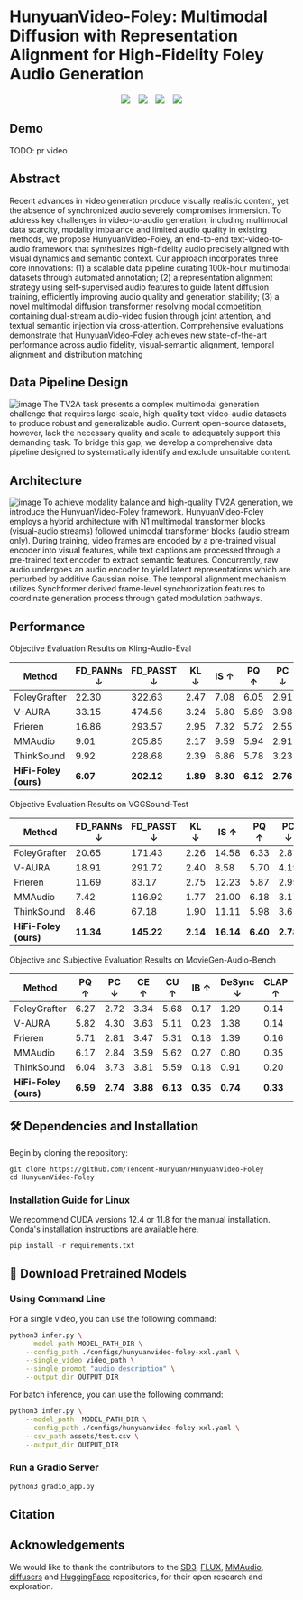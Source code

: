 # HunyuanVideo-Foley: Multimodal Diffusion with Representation Alignment for High-Fidelity Foley Audio Generation

<div align="center">
  <a href="https://github.com/Tencent-Hunyuan/HunyuanVideo-Foley"><img src="https://img.shields.io/static/v1?label=HunyuanVideo-Foley Code&message=Github&color=blue"></a> &ensp;
  <a href="https://aivideo.hunyuan.tencent.com"><img src="https://img.shields.io/static/v1?label=Project%20Page&message=Web&color=green"></a> &ensp;
  <!-- <a href="https://video.hunyuan.tencent.com"><img src="https://img.shields.io/static/v1?label=Playground&message=Web&color=green"></a> -->
  <a href="https://arxiv.org/abs/2506.xxxx"><img src="https://img.shields.io/badge/ArXiv-2506.17201-red"></a> &ensp;
    <a href="https://huggingface.co/tencent/HunyuanVideo-Foley"><img src="https://img.shields.io/static/v1?label=HunyuanVideo-Foley&message=HuggingFace&color=yellow"></a>
</div>


## **Demo**
TODO: pr video

## Abstract
Recent advances in video generation produce visually realistic content, yet the absence of synchronized audio severely compromises immersion. To address key challenges in video-to-audio generation, including multimodal data scarcity, modality imbalance and limited audio quality in existing methods, we propose HunyuanVideo-Foley, an end-to-end text-video-to-audio framework that synthesizes high-fidelity audio precisely aligned with visual dynamics and semantic context. Our approach incorporates three core innovations: (1) a scalable data pipeline curating 100k-hour multimodal datasets through automated annotation; (2) a representation alignment strategy using self-supervised audio features to guide latent diffusion training, efficiently improving audio quality and generation stability; (3) a novel multimodal diffusion transformer resolving modal competition, containing dual-stream audio-video fusion through joint attention, and textual semantic injection via cross-attention. Comprehensive evaluations demonstrate that HunyuanVideo-Foley achieves new state-of-the-art performance across audio fidelity, visual-semantic alignment, temporal alignment and distribution matching

## Data Pipeline Design
![image](assets/data_pipeline.png)
The TV2A task presents a complex multimodal generation challenge that requires large-scale, high-quality text-video-audio datasets to produce robust and generalizable audio. Current open-source datasets, however, lack the necessary quality and scale to adequately support this demanding task. To bridge this gap, we develop a comprehensive data pipeline designed to systematically identify and exclude unsuitable content.

## Architecture
![image](assets/model_arch.png)
To achieve modality balance and high-quality TV2A generation, we introduce the HunyuanVideo-Foley framework. HunyuanVideo-Foley employs a hybrid architecture with N1 multimodal transformer blocks (visual-audio streams) followed unimodal transformer blocks (audio stream only). During training, video frames are encoded by a pre-trained visual encoder into visual features, while text captions are processed through a pre-trained text encoder to extract semantic features. Concurrently, raw audio undergoes an audio encoder to yield latent representations which are perturbed by additive Gaussian noise. The temporal alignment mechanism utilizes Synchformer derived frame-level synchronization features to coordinate generation process through gated modulation pathways.


## Performance

Objective Evaluation Results on Kling-Audio-Eval

| Method | FD_PANNs ↓ | FD_PASST ↓ | KL ↓ | IS ↑ | PQ ↑ | PC ↓ | CE ↑ | CU ↑ | IB ↑ | DeSync ↓ | CLAP ↑ |
|--------|------------|------------|------|------|------|------|------|------|------|----------|---------|
| FoleyGrafter | 22.30 | 322.63 | 2.47 | 7.08 | 6.05 | 2.91 | 3.28 | 5.44 | 0.22 | 1.23 | 0.22 |
| V-AURA | 33.15 | 474.56 | 3.24 | 5.80 | 5.69 | 3.98 | 3.13 | 4.83 | 0.25 | 0.86 | 0.13 |
| Frieren | 16.86 | 293.57 | 2.95 | 7.32 | 5.72 | 2.55 | 2.88 | 5.10 | 0.21 | 0.86 | 0.16 |
| MMAudio | 9.01 | 205.85 | 2.17 | 9.59 | 5.94 | 2.91 | 3.30 | 5.39 | 0.30 | 0.56 | 0.27 |
| ThinkSound | 9.92 | 228.68 | 2.39 | 6.86 | 5.78 | 3.23 | 3.12 | 5.11 | 0.22 | 0.67 | 0.22 |
| **HiFi-Foley (ours)** | **6.07** | **202.12** | **1.89** | **8.30** | **6.12** | **2.76** | **3.22** | **5.53** | **0.38** | **0.54** | **0.24** |


Objective Evaluation Results on VGGSound-Test

| Method | FD_PANNs ↓ | FD_PASST ↓ | KL ↓ | IS ↑ | PQ ↑ | PC ↓ | CE ↑ | CU ↑ | IB ↑ | DeSync ↓ | CLAP ↑ |
|--------|------------|------------|------|------|------|------|------|------|------|----------|---------|
| FoleyGrafter | 20.65 | 171.43 | 2.26 | 14.58 | 6.33 | 2.87 | 3.60 | 5.74 | 0.26 | 1.22 | 0.19 |
| V-AURA | 18.91 | 291.72 | 2.40 | 8.58 | 5.70 | 4.19 | 3.49 | 4.87 | 0.27 | 0.72 | 0.12 |
| Frieren | 11.69 | 83.17 | 2.75 | 12.23 | 5.87 | 2.99 | 3.54 | 5.32 | 0.23 | 0.85 | 0.11 |
| MMAudio | 7.42 | 116.92 | 1.77 | 21.00 | 6.18 | 3.17 | 4.03 | 5.61 | 0.33 | 0.47 | 0.25 |
| ThinkSound | 8.46 | 67.18 | 1.90 | 11.11 | 5.98 | 3.61 | 3.81 | 5.33 | 0.24 | 0.57 | 0.16 |
| **HiFi-Foley (ours)** | **11.34** | **145.22** | **2.14** | **16.14** | **6.40** | **2.78** | **3.99** | **5.79** | **0.36** | **0.53** | **0.24** |


Objective and Subjective Evaluation Results on MovieGen-Audio-Bench

| Method | PQ ↑ | PC ↓ | CE ↑ | CU ↑ | IB ↑ | DeSync ↓ | CLAP ↑ | MOS-Q ↑ | MOS-S ↑ | MOS-T ↑ |
|--------|------|------|------|------|------|----------|---------|----------|----------|----------|
| FoleyGrafter | 6.27 | 2.72 | 3.34 | 5.68 | 0.17 | 1.29 | 0.14 | 3.36±0.78 | 3.54±0.88 | 3.46±0.95 |
| V-AURA | 5.82 | 4.30 | 3.63 | 5.11 | 0.23 | 1.38 | 0.14 | 2.55±0.97 | 2.60±1.20 | 2.70±1.37 |
| Frieren | 5.71 | 2.81 | 3.47 | 5.31 | 0.18 | 1.39 | 0.16 | 2.92±0.95 | 2.76±1.20 | 2.94±1.26 |
| MMAudio | 6.17 | 2.84 | 3.59 | 5.62 | 0.27 | 0.80 | 0.35 | 3.58±0.84 | 3.63±1.00 | 3.47±1.03 |
| ThinkSound | 6.04 | 3.73 | 3.81 | 5.59 | 0.18 | 0.91 | 0.20 | 3.20±0.97 | 3.01±1.04 | 3.02±1.08 |
| **HiFi-Foley (ours)** | **6.59** | **2.74** | **3.88** | **6.13** | **0.35** | **0.74** | **0.33** | **4.14±0.68** | **4.12±0.77** | **4.15±0.75** |



## 🛠️ Dependencies and Installation

Begin by cloning the repository:
```shell
git clone https://github.com/Tencent-Hunyuan/HunyuanVideo-Foley
cd HunyuanVideo-Foley
```

### Installation Guide for Linux
We recommend CUDA versions 12.4 or 11.8 for the manual installation.
Conda's installation instructions are available [here](https://docs.anaconda.com/free/miniconda/index.html).

```shell
pip install -r requirements.txt
```


## 🧱 Download Pretrained Models
<!-- The details of download pretrained models are shown [here](ckpts/README.md). -->


### Using Command Line

For a single video, you can use the following command:

```bash
python3 infer.py \
    --model-path MODEL_PATH_DIR \
    --config_path ./configs/hunyuanvideo-foley-xxl.yaml \
    --single_video video_path \
    --single_promot "audio description" \
    --output_dir OUTPUT_DIR
```

For batch inference, you can use the following command:

```bash
python3 infer.py \
    --model_path  MODEL_PATH_DIR \
    --config_path ./configs/hunyuanvideo-foley-xxl.yaml \
    --csv_path assets/test.csv \
    --output_dir OUTPUT_DIR
```


### Run a Gradio Server

```bash
python3 gradio_app.py
```

## Citation

## Acknowledgements

We would like to thank the contributors to the [SD3](https://huggingface.co/stabilityai/stable-diffusion-3-medium), [FLUX](https://github.com/black-forest-labs/flux), [MMAudio](https://github.com/hkchengrex/MMAudio), [diffusers](https://github.com/huggingface/diffusers) and [HuggingFace](https://huggingface.co) repositories, for their open research and exploration.
